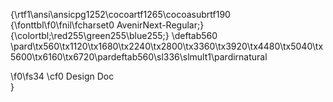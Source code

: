 {\rtf1\ansi\ansicpg1252\cocoartf1265\cocoasubrtf190
{\fonttbl\f0\fnil\fcharset0 AvenirNext-Regular;}
{\colortbl;\red255\green255\blue255;}
\deftab560
\pard\tx560\tx1120\tx1680\tx2240\tx2800\tx3360\tx3920\tx4480\tx5040\tx5600\tx6160\tx6720\pardeftab560\sl336\slmult1\pardirnatural

\f0\fs34 \cf0 Design Doc\
}